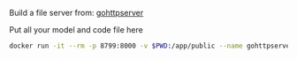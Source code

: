 Build a file server from: [gohttpserver](https://github.com/codeskyblue/gohttpserver/releases/tag/1.1.0)

Put all your model and code file here

```bash
docker run -it --rm -p 8799:8000 -v $PWD:/app/public --name gohttpserver codeskyblue/gohttpserver --upload
```
